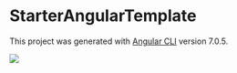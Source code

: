 # StarterAngularTemplate

This project was generated with [Angular CLI](https://github.com/angular/angular-cli) version 7.0.5.

<img src="assets/1.png/1.png" />